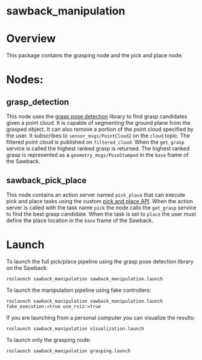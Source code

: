 # sawback_manipulation

# Overview
This package contains the grasping node and the pick and place node.

# Nodes:
## grasp_detection
This node uses the [grasp pose detection](https://github.com/atenpas/gpd#install) library to find grasp candidates given a point cloud. It is capable of segmenting the ground plane from the grasped object. It can also remove a portion of the point cloud specified by the user. It subscribes to `sensor_msgs/PointCloud2` on the `cloud` topic. The filtered point cloud is published on `filtered_cloud`. When the `get_grasp` service is called the highest ranked grasp is returned. The highest ranked grasp is represented as a `geometry_msgs/PoseStamped` in the `base` frame of the Sawback.

## sawback_pick_place
This node contains an action server named `pick_place` that can execute pick and place tasks using the custom [pick and place API](https://github.com/bostoncleek/sawback/blob/master/sawback_manipulation/include/sawback_manipulation/pick_place.hpp). When the action server is called with the task name `pick` the node calls the `get_grasp` service to find the best grasp candidate. When the task is set to `place` the user must define the place location in the `base` frame of the Sawback.

# Launch
To launch the full pick/place pipeline using the grasp pose detection library on the Sawback:
```
roslaunch sawback_manipulation sawback_manipulation.launch
```

To launch the manipulation pipeline using fake controllers:
```
roslaunch sawback_manipulation sawback_manipulation.launch fake_execution:=true use_rviz:=true
```

If you are launching from a personal computer you can visualize the results:
```
roslaunch sawback_manipulation visualization.launch
```

To launch only the grasping node:
```
roslaunch sawback_manipulation grasping.launch
```
